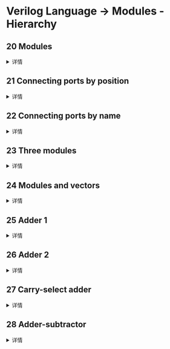 # Verilog Language -> Modules - Hierarchy

## 20 Modules
<details>
<summary>详情</summary>

到目前为止，您已经熟悉了一个模块，它是一个通过输入和输出端口与其外部交互的电路。
更大、更复杂的电路是通过将更大的模块从更小的模块和连接在一起的其他部分（例如 `assign` 语句和 `always` 块）组成的来构建的。
这形成了一个层次结构，因为模块可以包含其他模块的实例。  
下图显示了一个带有子模块的非常简单的电路。
在本练习中，创建模块 mod_a 的一个实例，然后将模块的三个引脚（in1、in2 和 out）连接到顶层模块的三个端口（线 a、b 和 out）。
模块 mod_a 是为您提供的——您必须实例化它。  

连接模块时，只有模块上的端口很重要。您不需要知道模块内的代码。模块 mod_a 的代码如下所示：
```
module mod_a ( input in1, input in2, output out );
    // Module body
endmodule
```

模块的层次结构是通过在另一个模块中实例化一个模块来创建的，只要使用的所有模块都属于同一个项目（因此编译器知道在哪里可以找到该模块）。
一个模块的代码没有写在另一个模块的主体中（不同模块的代码没有嵌套）。  
您可以通过端口名称或端口位置将信号连接到模块。如需额外练习，请尝试两种方法。  

![](./images/0.jpg)  

**分析**  
模块信号连接的两种方式
- 按端口顺序，mod_a instance1 ( wa, wb, wc ); wa, wb, wc 分别连接到模块的 第一个端口（in1），第二个端口（in2）以及第三个端口（out）。这里所谓的端口顺序指的是模块端口的定义顺序。这种方式的弊端在于，一旦端口列表发生改变，所有模块实例化中的端口连接都需要改变。
- 按端口名称，mod_a instance2 ( .out(wc), .in1(wa), .in2(wb) ); 在这种方式中根据端口名称指定外部信号的连接。这样一来就和端口声明的顺序完全没有关系。一旦模块出现改动，只要修改相应的部分即可。实际上，一般都使用这种方式来进行模块实例化。。

**答案**  
```
module top_module ( input a, input b, output out );
    mod_a u_mod_a(
        .in1(a),
        .in2(b),
        .out(out)
    );

endmodule
```

</details>

## 21 Connecting ports by position
<details>
<summary>详情</summary>

与20类似。您将获得一个名为 mod_a 的模块，该模块按顺序具有 2 个输出和 4 个输入。
您必须按位置将 6 个端口按顺序连接到顶层模块的端口 out1、out2、a、b、c 和 d。  

您将获得以下模块：  
`module mod_a ( output, output, input, input, input, input );`  

![](./images/1.jpg)

**分析**  
按端口顺序命名。

**答案**  
```
module top_module ( 
    input a, 
    input b, 
    input c,
    input d,
    output out1,
    output out2
);
    mod_a mod_a_0 (out1, out2, a, b, c, d);
endmodule
```

</details>

## 22 Connecting ports by name
<details>
<summary>详情</summary>

与20。您将获得一个名为 mod_a 的模块，该模块按某种顺序具有 2 个输出和 4 个输入。您必须按名称将 6 个端口连接到顶级模块的端口：  
```
Port in mod_a	Port in     top_module
output          out1	    out1
output          out2	    out2
input           in1	        a
input           in2	        b
input           in3	        c
input           in4	        d
```

您将获得以下模块：  
`module mod_a ( output out1, output out2, input in1, input in2, input in3, input in4);`  

![](./images/1.jpg)  

**分析**  
按端口名称命名。

**答案**  
```
module top_module ( 
    input a, 
    input b, 
    input c,
    input d,
    output out1,
    output out2
);
    mod_a u_mod_a ( 
        .in1(a), 
        .in2(b), 
        .in3(c),
        .in4(d),
        .out1( out1),
        .out2( out2)
);

endmodule
```

</details>

## 23 Three modules
<details>
<summary>详情</summary>

将获得一个带有两个输入和一个输出的模块 my_dff（实现 D 触发器）。
将其中三个实例化，然后将它们链接在一起以制成长度为 3 的移位寄存器。 clk 端口需要连接到所有实例。  

提供给你的模块是：`module my_dff(input clk, input d, output q);`  

请注意，要建立内部连接，您需要声明一些连线。命名你的连线和模块实例时要小心：`名称必须是唯一的`。。

![](./images/2.jpg)   

**分析**  
module之间的信号线用 `wire` 命名。 

**答案**  
```
module top_module ( input clk, input d, output q );
    
    wire q0,q1,q2;
    my_dff my_dff_0 (
        .clk(clk), 
        .d(d), 
        .q(q0)
    );
    
    my_dff my_dff_1 (
        .clk(clk), 
        .d(q0), 
        .q(q1)
    );
    
    my_dff my_dff_2 (
        .clk(clk), 
        .d(q1), 
        .q(q)
    );

endmodule
```

</details>

## 24 Modules and vectors
<details>
<summary>详情</summary>

您将获得一个带有 2 个输入和 1 个输出的模块 `my_dff8`（实现一组 8 个 D 触发器）。
实例化其中的三个，然后将它们链接在一起以形成一个长度为 3 的 8 位宽移位寄存器。
此外，创建一个` 4 对 1 多路复用器`（未提供），它根据 sel[1:0] 选择输出什么：输入 d 处的值，在第一个、第二个或第三个 D 触发器之后。
（本质上，sel 选择延迟输入的周期数，从零到三个时钟周期。）  

提供给你的模块是：`module my_dff8(input clk, input [7:0] d, output [7:0] q);`  

![](./images/3.jpg)   

**分析**  
无。  

**答案**  
```
module top_module ( 
    input clk, 
    input [7:0] d, 
    input [1:0] sel, 
    output [7:0] q 
);
    wire [7:0] q0,q1,q2;
    my_dff8 my_dff8_0 (
        .clk(clk), 
        .d(d), 
        .q(q0)
    );
    
    my_dff8 my_dff8_1 (
        .clk(clk), 
        .d(q0), 
        .q(q1)
    );
    
    my_dff8 my_dff8_2 (
        .clk(clk), 
        .d(q1), 
        .q(q2)
    );
    
    always @(*) begin 
        case(sel)
            3'b00: q = d;
            3'b01: q = q0;
            3'b10: q = q1;
            3'b11: q = q2;
        endcase
    end

endmodule
```

</details>

## 25 Adder 1
<details>
<summary>详情</summary>

您将获得一个执行 16 位加法的模块 add16。 实例化其中两个以创建一个 32 位加法器。
一个 add16 模块计算加法结果的低 16 位，而第二个 add16 模块在接收到第一个加法器的进位后计算结果的高 16 位。
您的 32 位加法器不需要处理进位（假设为 0）或进位（忽略），但内部模块需要才能正常工作。 
（换句话说，add16 模块执行 16 位 a + b + cin，而您的模块执行 32 位 a + b）。  

如下图所示将模块连接在一起。提供的模块 add16 具有以下声明：  
`module add16 ( input[15:0] a, input[15:0] b, input cin, output[15:0] sum, output cout );`  

![](./images/4.jpg)

**分析**  
看图说话。  

**答案**  
```
module top_module(
    input [31:0] a,
    input [31:0] b,
    output [31:0] sum
);
    
    wire cout;
    add16 u1_add16(
        .a(a[15:0]		),
        .b(b[15:0]		),
        .cin(1'b0		),
        .sum(sum[15:0]	),
        .cout(cout		)
    );
    
    add16 u2_add16(
        .a(a[31:16]		),
        .b(b[31:16]		),
        .cin(cout		),
        .sum(sum[31:16]	),
        .cout(			)
    );
    
endmodule
```

</details>

## 26 Adder 2
<details>
<summary>详情</summary>

在本练习中，您将创建具有两个层次结构的电路。
您的 top_module 将实例化 add16 的两个副本（已提供），每个副本将实例化 add1 的 16 个副本（您必须编写）。
因此，您必须编写两个模块：top_module 和 add1。  

与 module_add 一样，您将获得一个执行 16 位加法的模块 add16。您必须实例化其中的两个以创建 32 位加法器。
一个 add16 模块计算加法结果的低 16 位，而第二个 add16 模块计算结果的高 16 位。
您的 32 位加法器不需要处理进位（假设为 0）或进位（忽略）。  

如下图所示将 add16 模块连接在一起。提供的模块 add16 具有以下声明：  
`module add16 ( input[15:0] a, input[15:0] b, input cin, output[15:0] sum, output cout );`  

在每个 add16 中，实例化了 16 个全加器（`模块 add1，未提供`）以实际执行加法。您必须编写具有以下声明的完整加法器模块：  
`module add1 ( input a, input b, input cin, output sum, output cout );`  

![](./images/5.jpg)  

**分析**  
本设计共有三个模块：  
- top_module — 您的顶级模块，其中包含两个...
- add16, provided — 一个 16 位加法器模块，由 16 个...
- add1 — 1 位全加器模块。  

1 bit 全加器是有标准的写法： 
```
sum = a ^ b ^ cin;
cout = a&b | a&cin | b&cin;
```  

博主这么偷懒了，1 bit 全加器所得结果不是一位就是两位： 
`assign {cout,sum} = a + b + cin;`  

**答案**  
```
module top_module (
    input [31:0] a,
    input [31:0] b,
    output [31:0] sum
);//
    wire cout;
    add16 u1_add16(
        .a(a[15:0]		),
        .b(b[15:0]		),
        .cin(1'b0		),
        .sum(sum[15:0]	),
        .cout(cout		)
    );
    
    add16 u2_add16(
        .a(a[31:16]		),
        .b(b[31:16]		),
        .cin(cout		),
        .sum(sum[31:16]	),
        .cout(			)
    );

endmodule

module add1 ( input a, input b, input cin,   output sum, output cout );

    assign {cout,sum} = a + b + cin;

endmodule
```

</details>

## 27 Carry-select adder
<details>
<summary>详情</summary>

在本练习中，为您提供与前一练习相同的模块 add16，它将两个 16 位数字与进位相加，并产生一个进位和 16 位和。
您必须使用您自己的 16 位 2 对 1 多路复用器来实例化其中的三个以构建进位选择加法器。  

如下图所示将模块连接在一起。提供的模块 add16 具有以下声明：  
`module add16 ( input[15:0] a, input[15:0] b, input cin, output[15:0] sum, output cout );`  

![](./images/6.jpg)

**分析**  
看图说话。

**答案**  
```
module top_module(
    input [31:0] a,
    input [31:0] b,
    output [31:0] sum
);
    wire sel;
    wire [15:0] ad16,ad16_no;
    add16 u1_add16(
        .a(a[15:0]		),
        .b(b[15:0]		),
        .cin(1'b0		),
        .sum(sum[15:0]	),
        .cout(sel		)
    );
    
    add16 u2_add16(
        .a(a[31:16]		),
        .b(b[31:16]		),
        .cin(1'b0		),
        .sum(ad16_no	),
        .cout(			)
    );
    
    add16 u3_add16(
        .a(a[31:16]		),
        .b(b[31:16]		),
        .cin(1'b1		),
        .sum(ad16		),
        .cout(			)
    );
    
    
    always @(*) begin
        case(sel)
            1'b0: sum[31:16] <= ad16_no;
            1'b1: sum[31:16] <= ad16;
        endcase
    end

endmodule
```

</details>

## 28 Adder-subtractor
<details>
<summary>详情</summary>

构建下面的加减法器。  
为您提供了一个 16 位加法器模块，您需要对其进行两次实例化：  
`module add16 ( input[15:0] a, input[15:0] b, input cin, output[15:0] sum, output cout );`  

每当 sub 为 1 时，使用 32 位宽的 XOR 门来反转 b 输入。（这也可以被视为 b[31:0] 与 sub 复制 32 次进行异或。）。还将子输入连接到加法器的进位。

![](./images/7.jpg)

**分析**  
减法的本质还是加法。  
冷知识：减去一个数等于加上这个数的补码。  
```
加法器-减法器可以通过选择性地取反一个输入来从加法器构建，这相当于将输入反相然后加 1。
最终结果是一个可以执行两种操作的电路：(a + b + 0) 和 ( a + ~b + 1)。
```

**答案**  
```
module top_module(
    input [31:0] a,
    input [31:0] b,
    input sub,
    output [31:0] sum
);
    wire [31:0] b_h;
    assign b_h = {32{sub}} ^ b;
    wire cout;
    add16 u1_add16(
        .a(a[15:0]		),
        .b(b_h[15:0]		),
        .cin(sub		),
        .sum(sum[15:0]	),
        .cout(cout		)
    );
    
    add16 u2_add16(
        .a(a[31:16]		),
        .b(b_h[31:16]		),
        .cin(cout		),
        .sum(sum[31:16]	),
        .cout(			)
    );

endmodule
```

</details>


